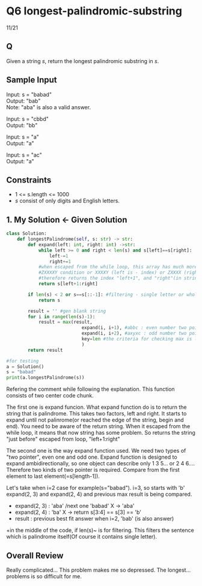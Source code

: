 # Q6 longest-palindromic-substring

11/21

## Q
Given a string *s*, return the longest palindromic substring in *s*.

## Sample Input
Input: s = "babad"  
Output: "bab"  
Note: "aba" is also a valid answer.  

Input: s = "cbbd"  
Output: "bb"  

Input: s = "a"  
Output: "a"  

Input: s = "ac"  
Output: "a"  

## Constraints
- 1 <= s.length <= 1000
- *s* consist of only digits and English letters.

## 1. My Solution <- Given Solution
```py
class Solution:
    def longestPalindrome(self, s: str) -> str:
        def expand(left: int, right: int) ->str:
            while left >= 0 and right < len(s) and s[left]==s[right]:
                left-=1
                right+=1
            #when escaped from the while loop, this array has much more index than palindrome.
            #ZXXXXY condition or XXXXY (left is - index) or ZXXXX (right exceeds the length)
            #therefore returns the index "left+1", and "right"(in string slicing, :right returns until right-1 index)
            return s[left+1:right]

        if len(s) < 2 or s==s[::-1]: #filtering - single letter or whole palindrome
            return s

        result = '' #gen blank string
        for i in range(len(s)-1):
            result = max(result,
                            expand(i, i+1), #abbc : even number two pointer
                            expand(i, i+2), #axyxc : odd number two pointer
                            key=len #the criteria for checking max is length of string
                            )
        return result

#for testing
a = Solution()
s = "babad"
print(a.longestPalindrome(s))
```
Refering the comment while following the explanation. This function consists of two center code chunk.  

The first one is expand funcion. What expand function do is to return the string that is palindrome. This takes two factors, left and right. It starts to expand until not palinrome(or reached the edge of the string, begin and end). You need to be aware of the return string. When it escaped from the while loop, it means that now string has some problem. So returns the string "just before" escaped from loop, "left+1:right"  

The second one is the way expand function used. We need two types of "two pointer", even one and odd one. Expand function is designed to expand ambidirectionally, so one object can describe only 1 3 5… or 2 4 6…. Therefore two kinds of two pointer is required. Compare from the first element to last element(=s[length-1]).  

Let's take when i=2 case for example(s="babad"). i=3, so starts with 'b' expand(2, 3) and expand(2, 4) and previous max result is being compared.
- expand(2, 3) : 'aba' /next one 'babad' X -> 'aba'
- expand(2, 4) : 'ba' X -> return s[3:4] == s[3] == 'b'
- result : previous best fit answer when i=2, 'bab' (is also answer)

+in the middle of the code, if len(s)~ is for filtering. This filters the sentence which is palindrome itself(Of course it contains single letter).


## Overall Review
Really complicated... This problem makes me so depressed. The longest… problems is so difficult for me. 

